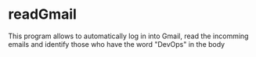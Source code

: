 # readGmail
This program allows to automatically log in into Gmail, read the incomming emails and identify those who have the word "DevOps" in the body
